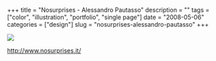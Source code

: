+++
title = "Nosurprises - Alessandro Pautasso"
description = ""
tags = ["color", "illustration", "portfolio", "single page"]
date = "2008-05-06"
categories = ["design"]
slug = "nosurprises-alessandro-pautasso"
+++


 

  <div id="screens-thumbs" class="clearfix">
    <div class="txt-center" id="design-submission"><a href="http://www.nosurprises.it/"><img id='bluga-thumbnail-1232' class='bluga-thumbnail large' src='//konigi.com/media/bluga/
wt482076feb9075.jpg'/></a></div>  
  </div>   
<p><a href="http://www.nosurprises.it/">http://www.nosurprises.it/</a></p>




